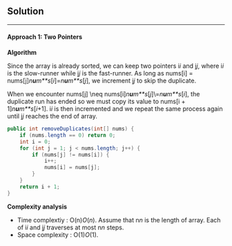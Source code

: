 ## Solution

------

#### Approach 1: Two Pointers

**Algorithm**

Since the array is already sorted, we can keep two pointers i*i* and j*j*, where i*i* is the slow-runner while j*j* is the fast-runner. As long as nums[i] = nums[j]*n**u**m**s*[*i*]=*n**u**m**s*[*j*], we increment j*j* to skip the duplicate.

When we encounter nums[j] \neq nums[i]*n**u**m**s*[*j*]\\=*n**u**m**s*[*i*], the duplicate run has ended so we must copy its value to nums[i + 1]*n**u**m**s*[*i*+1]. i*i* is then incremented and we repeat the same process again until j*j* reaches the end of array.

```java
public int removeDuplicates(int[] nums) {
    if (nums.length == 0) return 0;
    int i = 0;
    for (int j = 1; j < nums.length; j++) {
        if (nums[j] != nums[i]) {
            i++;
            nums[i] = nums[j];
        }
    }
    return i + 1;
}
```

**Complexity analysis**

- Time complextiy : O(n)*O*(*n*). Assume that n*n* is the length of array. Each of i*i* and j*j* traverses at most n*n* steps.
- Space complexity : O(1)*O*(1).